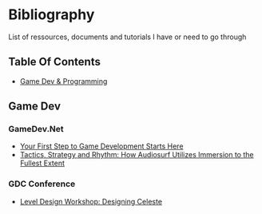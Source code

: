 # Bibliography
List of ressources, documents and tutorials I have or need to go through

## Table Of Contents 
- [Game Dev & Programming](#game-dev)

## Game Dev

### GameDev.Net

- [Your First Step to Game Development Starts Here](https://www.gamedev.net/articles/programming/general-and-gameplay-programming/your-first-step-to-game-development-starts-here-r2976/)
- [Tactics, Strategy and Rhythm: How Audiosurf Utilizes Immersion to the Fullest Extent](https://www.gamedev.net/articles/game-design/game-design-and-theory/tactics-strategy-and-rhythm-how-audiosurf-utilizes-immersion-to-the-fullest-extent-r5034/)
  
### GDC Conference

- [Level Design Workshop: Designing Celeste](https://www.youtube.com/watch?v=4RlpMhBKNr0)
